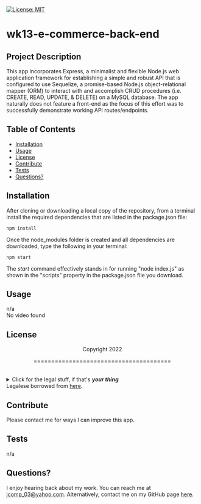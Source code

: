 [![License: MIT](https://img.shields.io/badge/License-MIT-yellow.svg)](https://opensource.org/licenses/MIT)
  # wk13-e-commerce-back-end
  ## Project Description
  This app incorporates Express, a minimalist and flexible Node.js web application framework for establishing a simple and robust API that is configured to use Sequelize, a promise-based Node.js object-relational mapper (ORM) to interact with and accomplish CRUD procedures (i.e. CREATE, READ, UPDATE, & DELETE) on a MySQL database. The app naturally does not feature a front-end as the focus of this effort was to successfully demonstrate working API routes/endpoints.
  ## Table of Contents
  * [Installation](#installation)
  * [Usage](#usage)
  * [License](#license)
  * [Contribute](#contributions)
  * [Tests](#tests)
  * [Questions?](#questions)
  ## Installation
  After cloning or downloading a local copy of the repository, from a terminal install the required dependencies that are listed in the package.json file:
  ```
  npm install
  ```
  Once the node_modules folder is created and all dependencies are downloaded, type the following in your terminal:
  
  ```
  npm start
  ```
  The *start* command effectively stands in for running "node index.js" as shown in the "scripts" property in the package.json file you download.
    
  ## Usage
  n/a<br>
  No video found
  ## License
  <p align="center">Copyright 2022</p>
    <p align="center">=======================================</p><br>
    <details>
    <summary>Click for the legal stuff, if that's <em><strong>your thing</strong></em></summary>
    Copyright <YEAR> James Compagnoni

Permission is hereby granted, free of charge, to any person obtaining a copy of this software and associated documentation files (the "Software"), to deal in the Software without restriction, including without limitation the rights to use, copy, modify, merge, publish, distribute, sublicense, and/or sell copies of the Software, and to permit persons to whom the Software is furnished to do so, subject to the following conditions:

The above copyright notice and this permission notice shall be included in all copies or substantial portions of the Software.

THE SOFTWARE IS PROVIDED "AS IS", WITHOUT WARRANTY OF ANY KIND, EXPRESS OR IMPLIED, INCLUDING BUT NOT LIMITED TO THE WARRANTIES OF MERCHANTABILITY, FITNESS FOR A PARTICULAR PURPOSE AND NONINFRINGEMENT. IN NO EVENT SHALL THE AUTHORS OR COPYRIGHT HOLDERS BE LIABLE FOR ANY CLAIM, DAMAGES OR OTHER LIABILITY, WHETHER IN AN ACTION OF CONTRACT, TORT OR OTHERWISE, ARISING FROM, OUT OF OR IN CONNECTION WITH THE SOFTWARE OR THE USE OR OTHER DEALINGS IN THE SOFTWARE
    </details>
  Legalese borrowed from <a href="https://opensource.org/licenses/MIT" target="_blank">here</a>.

  ## Contribute
  Please contact me for ways I can improve this app.

  ## Tests
  n/a

  ## Questions?
  I enjoy hearing back about my work. You can reach me at jcomp_03@yahoo.com.
  Alternatively, contact me on my GitHub page <a href="https://github.com/jcomp-03">here</a>.
  